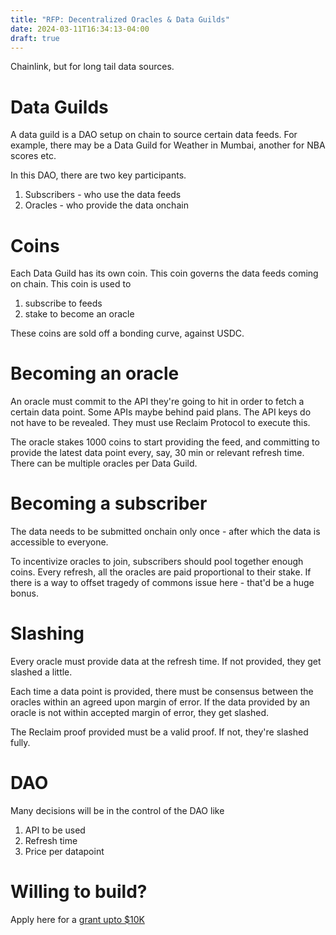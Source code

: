 ```yaml
---
title: "RFP: Decentralized Oracles & Data Guilds"
date: 2024-03-11T16:34:13-04:00
draft: true
---
```


Chainlink, but for long tail data sources.

# Data Guilds
A data guild is a DAO setup on chain to source certain data feeds. For example, there may be a Data Guild for Weather in Mumbai, another for NBA scores etc.

In this DAO, there are two key participants.
1. Subscribers - who use the data feeds
2. Oracles - who provide the data onchain

# Coins
Each Data Guild has its own coin. 
This coin governs the data feeds coming on chain. 
This coin is used to 
1. subscribe to feeds
2. stake to become an oracle

These coins are sold off a bonding curve, against USDC.

# Becoming an oracle
An oracle must commit to the API they're going to hit in order to fetch a certain data point.
Some APIs maybe behind paid plans. The API keys do not have to be revealed. They must use Reclaim Protocol to execute this.

The oracle stakes 1000 coins to start providing the feed, and committing to provide the latest data point every, say, 30 min or relevant refresh time.
There can be multiple oracles per Data Guild.

# Becoming a subscriber
The data needs to be submitted onchain only once - after which the data is accessible to everyone.

To incentivize oracles to join, subscribers should pool together enough coins. Every refresh, all the oracles are paid proportional to their stake.
If there is a way to offset tragedy of commons issue here - that'd be a huge bonus.

# Slashing
Every oracle must provide data at the refresh time. If not provided, they get slashed a little.

Each time a data point is provided, there must be consensus between the oracles within an agreed upon margin of error. If the data provided by an oracle is not within accepted margin of error, they get slashed.

The Reclaim proof provided must be a valid proof. If not, they're slashed fully.

# DAO
Many decisions will be in the control of the DAO like
1. API to be used
2. Refresh time
3. Price per datapoint

# Willing to build?
Apply here for a [grant upto $10K](https://questbook.app/dashboard/?grantId=0x7b9762f7584de695dbd8c8fdb1a8ce77e2bbad3b&chainId=10&role=community&proposalId=65e73f398bf7331fd0c729c2)



